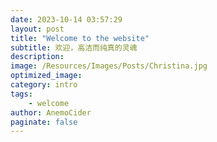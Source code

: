 ```yaml
---
date: 2023-10-14 03:57:29
layout: post
title: "Welcome to the website"
subtitle: 欢迎，高洁而纯真的灵魂
description:
image: /Resources/Images/Posts/Christina.jpg
optimized_image:
category: intro
tags:
    - welcome
author: AnemoCider
paginate: false
---
```

